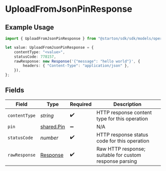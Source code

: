 # UploadFromJsonPinResponse

## Example Usage

```typescript
import { UploadFromJsonPinResponse } from "@starton/sdk/sdk/models/operations";

let value: UploadFromJsonPinResponse = {
    contentType: "<value>",
    statusCode: 778157,
    rawResponse: new Response('{"message": "hello world"}', {
        headers: { "Content-Type": "application/json" },
    }),
};
```

## Fields

| Field                                                                 | Type                                                                  | Required                                                              | Description                                                           |
| --------------------------------------------------------------------- | --------------------------------------------------------------------- | --------------------------------------------------------------------- | --------------------------------------------------------------------- |
| `contentType`                                                         | *string*                                                              | :heavy_check_mark:                                                    | HTTP response content type for this operation                         |
| `pin`                                                                 | [shared.Pin](../../../sdk/models/shared/pin.md)                       | :heavy_minus_sign:                                                    | N/A                                                                   |
| `statusCode`                                                          | *number*                                                              | :heavy_check_mark:                                                    | HTTP response status code for this operation                          |
| `rawResponse`                                                         | [Response](https://developer.mozilla.org/en-US/docs/Web/API/Response) | :heavy_check_mark:                                                    | Raw HTTP response; suitable for custom response parsing               |